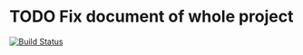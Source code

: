 # TODO Fix document of whole project

[![Build Status](https://travis-ci.org/amarjeetanandsingh/tgconst.svg?branch=master "Travis CI status")](https://travis-ci.org/spf13/cobra)